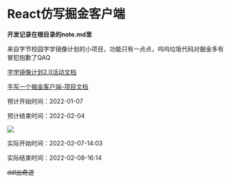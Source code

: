 # React仿写掘金客户端

**开发记录在根目录的note.md里**

来自字节校园字学镜像计划的小项目，功能只有一点点，呜呜垃圾代码对掘金多有冒犯抱歉了QAQ

[字学镜像计划2.0活动文档](https://bytedancecampus1.feishu.cn/docs/doccn4ArhE7N3J3V2OszhGlZQkd#) 

[手写一个掘金客户端-项目文档](https://bytedancecampus1.feishu.cn/docs/doccn3ybtVBsRq39X9plWtpYEKf)

预计开始时间：2022-01-07

预计结束时间：2022-02-04

![](https://cdn.jsdelivr.net/gh/ERUIHNIYHBKBNF/picapica@main/misc/2022020701.webp)

实际开始时间：2022-02-07-14:03

实际结束时间：2022-02-08-16:14

~~ddl出奇迹~~
